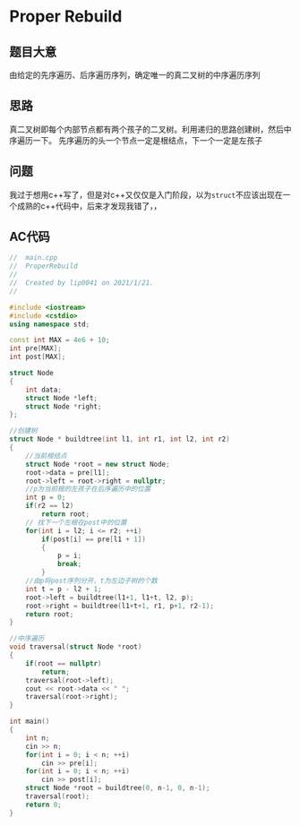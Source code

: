 # Proper Rebuild
## 题目大意

由给定的先序遍历、后序遍历序列，确定唯一的真二叉树的中序遍历序列

## 思路

真二叉树即每个内部节点都有两个孩子的二叉树。利用递归的思路创建树，然后中序遍历一下。
先序遍历的头一个节点一定是根结点，下一个一定是左孩子

## 问题

我过于想用c++写了，但是对c++又仅仅是入门阶段，以为`struct`不应该出现在一个成熟的c++代码中，后来才发现我错了，，

## AC代码
```cpp linenums='1'
//  main.cpp
//  ProperRebuild
//
//  Created by lip0041 on 2021/1/21.
//

#include <iostream>
#include <cstdio>
using namespace std;

const int MAX = 4e6 + 10;
int pre[MAX];
int post[MAX];

struct Node
{
    int data;
    struct Node *left;
    struct Node *right;
};

//创建树
struct Node * buildtree(int l1, int r1, int l2, int r2)
{
    //当前根结点
    struct Node *root = new struct Node;
    root->data = pre[l1];
    root->left = root->right = nullptr;
    //p为当前根的左孩子在后序遍历中的位置
    int p = 0;
    if(r2 == l2)
        return root;
    // 找下一个左根在post中的位置
    for(int i = l2; i <= r2; ++i)
        if(post[i] == pre[l1 + 1])
        {
            p = i;
            break;
        }
    //由p将post序列分开，t为左边子树的个数
    int t = p - l2 + 1;
    root->left = buildtree(l1+1, l1+t, l2, p);
    root->right = buildtree(l1+t+1, r1, p+1, r2-1);
    return root;
}

//中序遍历
void traversal(struct Node *root)
{
    if(root == nullptr)
        return;
    traversal(root->left);
    cout << root->data << " ";
    traversal(root->right);
}

int main()
{
    int n;
    cin >> n;
    for(int i = 0; i < n; ++i)
        cin >> pre[i];
    for(int i = 0; i < n; ++i)
        cin >> post[i];
    struct Node *root = buildtree(0, n-1, 0, n-1);
    traversal(root);
    return 0;
}
```

